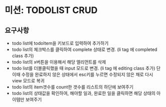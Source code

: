 # 미션: TODOLIST CRUD

## 요구사항
- todo list에 todoItem을 키보드로 입력하여 추가하기
- todo list의 체크박스를 클릭하여 complete 상태로 변경. (li tag 에 completed class 추가)
- todo list의 x버튼을 이용해서 해당 엘리먼트를 삭제
- todo list를 더블클릭했을 때 input 모드로 변경. (li tag 에 editing class 추가) 단 이때 수정을 완료하지 않은 상태에서 esc키를 누르면 수정되지 않은 채로 다시 view 모드로 복귀
- todo list의 item갯수를 count한 갯수를 리스트의 하단에 보여주기
- todo list의 상태값을 확인하여, 해야할 일과, 완료한 일을 클릭하면 해당 상태의 아이템만 보여주기
